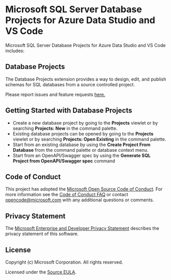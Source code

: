 # Microsoft SQL Server Database Projects for Azure Data Studio and VS Code

Microsoft SQL Server Database Projects for Azure Data Studio and VS Code includes:

## Database Projects
The Database Projects extension provides a way to design, edit, and publish schemas for SQL databases from a source controlled project.

Please report issues and feature requests [here.](https://github.com/microsoft/azuredatastudio/issues)

## Getting Started with Database Projects

* Create a new database project by going to the **Projects** viewlet or by searching **Projects: New** in the command palette.
* Existing database projects can be opened by going to the **Projects** viewlet or by searching **Projects: Open Existing** in the command palette.
* Start from an existing database by using the **Create Project From Database** from the command palette or database context menu.
* Start from an OpenAPI/Swagger spec by using the **Generate SQL Project from OpenAPI/Swagger spec** command

## Code of Conduct

This project has adopted the [Microsoft Open Source Code of Conduct](https://opensource.microsoft.com/codeofconduct/). For more information see the [Code of Conduct FAQ](https://opensource.microsoft.com/codeofconduct/faq/) or contact [opencode@microsoft.com](mailto:opencode@microsoft.com) with any additional questions or comments.

## Privacy Statement

The [Microsoft Enterprise and Developer Privacy Statement](https://privacy.microsoft.com/privacystatement) describes the privacy statement of this software.

## License

Copyright (c) Microsoft Corporation. All rights reserved.

Licensed under the [Source EULA](https://raw.githubusercontent.com/Microsoft/azuredatastudio/main/LICENSE.txt).
